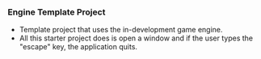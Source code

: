 ### Engine Template Project
* Template project that uses the in-development game engine.
* All this starter project does is open a window and if the user types the "escape" key, the application quits.
